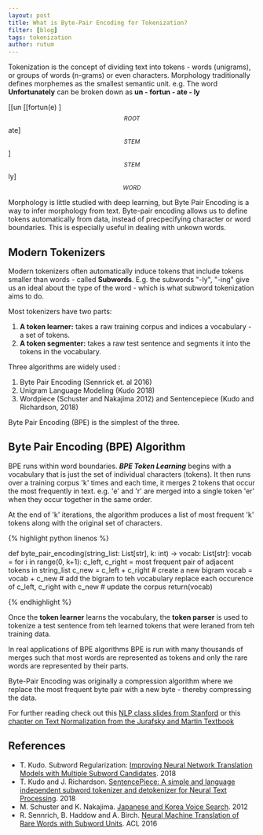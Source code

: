 ```yaml
---
layout: post
title: What is Byte-Pair Encoding for Tokenization?
filter: [blog]
tags: tokenization
author: rutum
---
```


Tokenization is the concept of dividing text into tokens - words (unigrams), or groups of words (n-grams) or even characters. 
Morphology traditionally defines morphemes as the smallest semantic unit. e.g. The word **Unfortunately** can be broken down as **un - fortun - ate - ly**

[[un [[fortun(e) ]$$_{ROOT}$$ ate]$$_{STEM}$$]$$_{STEM}$$ ly]$$_{WORD}$$

Morphology is little studied with deep learning, but Byte Pair Encoding is a way to infer morphology from text. Byte-pair encoding allows us to define tokens automatically from data, instead of precpecifying character or word boundaries. This is especially useful in dealing with unkown words. 

## Modern Tokenizers

Modern tokenizers often automatically induce tokens that include tokens smaller than words - called **Subwords**. E.g. the subwords "-ly", "-ing" give us an ideal about the type of the word - which is what subword tokenization aims to do. 

Most tokenizers have two parts: 
1. **A token learner:** takes a raw training corpus and indices a vocabulary - a set of tokens.
2. **A token segmenter:** takes a raw test sentence and segments it into the tokens in the vocabulary. 

Three algorithms are widely used : 
1. Byte Pair Encoding (Sennrick et. al 2016)
2. Unigram Language Modeling (Kudo 2018)
3. Wordpiece (Schuster and Nakajima 2012) and Sentencepiece (Kudo and Richardson, 2018)

Byte Pair Encoding (BPE) is the simplest of the three. 

## Byte Pair Encoding (BPE) Algorithm

BPE runs within word boundaries. ***BPE Token Learning*** begins with a vocabulary that is just the set of individual characters (tokens). It then runs over a training corpus 'k' times and each time, it merges 2 tokens that occur the most frequently in text. e.g. 'e' and 'r' are merged into a single token 'er' when they occur together in the same order. 

At the end of 'k' iterations, the algorithm produces a list of most frequent 'k' tokens along with the original set of characters. 

{% highlight python linenos %}

def byte_pair_encoding(string_list: List[str], k: int) -> vocab: List[str]:
	 vocab = <list of unique characters in string_list>
	 for i in range(0, k+1):
	 	c_left, c_right = most frequent pair of adjacent tokens in string_list
	 	c_new = c_left + c_right # create a new bigram
	 	vocab = vocab + c_new # add the bigram to teh vocabulary
	 	replace each occurence of c_left, c_right with c_new # update the corpus
	 return(vocab)

{% endhighlight %}



Once the **token learner** learns the vocabulary, the **token parser** is used to tokenize a test sentence from teh learned tokens that were leraned from teh training data. 

In real applications of BPE algorithms BPE is run with many thousands of merges such that most words are represented as tokens and only the rare words are represented by their parts. 

Byte-Pair Encoding was originally a compression algorithm where we replace the most frequent byte pair with a new byte - thereby compressing the data. 

For further reading check out this [NLP class slides from Stanford](https://web.stanford.edu/class/archive/cs/cs224n/cs224n.1194/slides/cs224n-2019-lecture12-subwords.pdf) or this [chapter on Text Normalization from the Jurafsky and Martin Textbook](https://web.stanford.edu/~jurafsky/slp3/2.pdf)
## References
- T. Kudo. Subword Regularization: [Improving Neural Network Translation Models with Multiple Subword Candidates](https://arxiv.org/pdf/1804.10959.pdf). 2018
- T. Kudo and J. Richardson. [SentencePiece: A simple and language independent subword tokenizer and detokenizer for Neural Text Processing](https://arxiv.org/pdf/1808.06226.pdf). 2018
- M. Schuster and K. Nakajima. [Japanese and Korea Voice Search](https://storage.googleapis.com/pub-tools-public-publication-data/pdf/37842.pdf). 2012
- R. Sennrich, B. Haddow and A. Birch. [Neural Machine Translation of Rare Words with Subword Units](http://aclweb.org/anthology/P16-1162). ACL 2016

